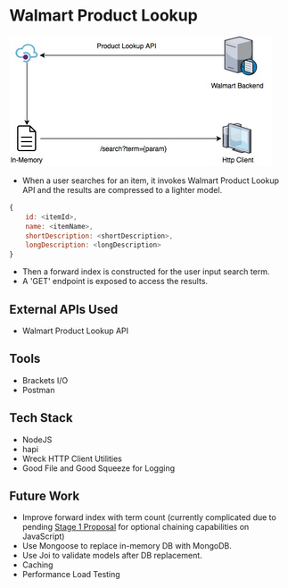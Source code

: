 # Walmart Product Lookup
![Architecture Diagram](architecture/architecture.jpg)

* When a user searches for an item, it invokes Walmart Product Lookup API and the results are compressed to a lighter model.

```javascript
{
    id: <itemId>,
    name: <itemName>,
    shortDescription: <shortDescription>,
    longDescription: <longDescription>
}
```

* Then a forward index is constructed for the user input search term.
* A 'GET' endpoint is exposed to access the results.

## External APIs Used
* Walmart Product Lookup API

## Tools
* Brackets I/O
* Postman

## Tech Stack
* NodeJS
* hapi
* Wreck HTTP Client Utilities
* Good File and Good Squeeze for Logging

## Future Work
* Improve forward index with term count (currently complicated due to pending [Stage 1 Proposal](https://github.com/tc39/proposal-optional-chaining) for optional chaining capabilities on JavaScript)
* Use Mongoose to replace in-memory DB with MongoDB.
* Use Joi to validate models after DB replacement.
* Caching
* Performance Load Testing